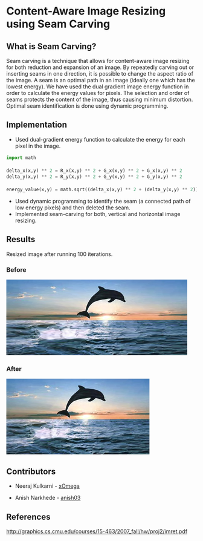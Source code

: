 # Content-Aware Image Resizing using Seam Carving

## What is Seam Carving?

Seam carving is a technique that allows for content-aware image resizing for both reduction and expansion of an image. By repeatedly carving out or inserting seams in one direction, it is possible to change the aspect ratio of the image. A seam is an optimal path in an image (ideally one which has the lowest energy). We have used the dual gradient image energy function in order to calculate the energy values for pixels. The selection and order of seams protects the content of the image, thus causing minimum distortion. Optimal seam identification is done using dynamic programming.

## Implementation

* Used dual-gradient energy function to calculate the energy for each pixel in the image.
```python
import math

delta_x(x,y) ** 2 = R_x(x,y) ** 2 + G_x(x,y) ** 2 + G_x(x,y) ** 2
delta_y(x,y) ** 2 = R_y(x,y) ** 2 + G_y(x,y) ** 2 + G_y(x,y) ** 2

energy_value(x,y) = math.sqrt((delta_x(x,y) ** 2 + (delta_y(x,y) ** 2))
```
* Used dynamic programming to identify the seam (a connected path of low energy pixels) and then deleted the seam.
* Implemented seam-carving for both, vertical and horizontal image resizing.

## Results

Resized image after running 100 iterations.

### Before
![SeamCarving1](https://github.com/anish03/image-seam-carving/blob/master/TestImages/dolphinstretch2.png)

### After
![SeamCarving2](https://github.com/anish03/image-seam-carving/blob/master/TestImages/test.png)


## Contributors

* Neeraj Kulkarni - [xOmega](https://github.com/xOmega)

* Anish Narkhede - [anish03](https://github.com/anish03)

## References

http://graphics.cs.cmu.edu/courses/15-463/2007_fall/hw/proj2/imret.pdf

